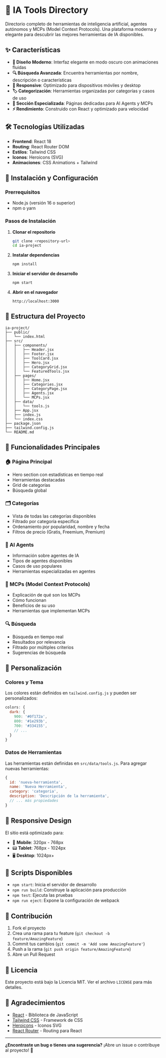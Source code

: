 # 🤖 IA Tools Directory

Directorio completo de herramientas de inteligencia artificial, agentes autónomos y MCPs (Model Context Protocols). Una plataforma moderna y elegante para descubrir las mejores herramientas de IA disponibles.

## ✨ Características

- **🎨 Diseño Moderno**: Interfaz elegante en modo oscuro con animaciones fluidas
- **🔍 Búsqueda Avanzada**: Encuentra herramientas por nombre, descripción o características
- **📱 Responsive**: Optimizado para dispositivos móviles y desktop
- **🏷️ Categorización**: Herramientas organizadas por categorías y casos de uso
- **🤖 Sección Especializada**: Páginas dedicadas para AI Agents y MCPs
- **⚡ Rendimiento**: Construido con React y optimizado para velocidad

## 🛠️ Tecnologías Utilizadas

- **Frontend**: React 18
- **Routing**: React Router DOM
- **Estilos**: Tailwind CSS
- **Iconos**: Heroicons (SVG)
- **Animaciones**: CSS Animations + Tailwind

## 🚀 Instalación y Configuración

### Prerrequisitos

- Node.js (versión 16 o superior)
- npm o yarn

### Pasos de Instalación

1. **Clonar el repositorio**
   ```bash
   git clone <repository-url>
   cd ia-project
   ```

2. **Instalar dependencias**
   ```bash
   npm install
   ```

3. **Iniciar el servidor de desarrollo**
   ```bash
   npm start
   ```

4. **Abrir en el navegador**
   ```
   http://localhost:3000
   ```

## 📁 Estructura del Proyecto

```
ia-project/
├── public/
│   └── index.html
├── src/
│   ├── components/
│   │   ├── Header.jsx
│   │   ├── Footer.jsx
│   │   ├── ToolCard.jsx
│   │   ├── Hero.jsx
│   │   ├── CategoryGrid.jsx
│   │   └── FeaturedTools.jsx
│   ├── pages/
│   │   ├── Home.jsx
│   │   ├── Categories.jsx
│   │   ├── CategoryPage.jsx
│   │   ├── Agents.jsx
│   │   └── MCPs.jsx
│   ├── data/
│   │   └── tools.js
│   ├── App.jsx
│   ├── index.js
│   └── index.css
├── package.json
├── tailwind.config.js
└── README.md
```

## 🎯 Funcionalidades Principales

### 🏠 Página Principal
- Hero section con estadísticas en tiempo real
- Herramientas destacadas
- Grid de categorías
- Búsqueda global

### 🗂️ Categorías
- Vista de todas las categorías disponibles
- Filtrado por categoría específica
- Ordenamiento por popularidad, nombre y fecha
- Filtros de precio (Gratis, Freemium, Premium)

### 🤖 AI Agents
- Información sobre agentes de IA
- Tipos de agentes disponibles
- Casos de uso populares
- Herramientas especializadas en agentes

### 🔗 MCPs (Model Context Protocols)
- Explicación de qué son los MCPs
- Cómo funcionan
- Beneficios de su uso
- Herramientas que implementan MCPs

### 🔍 Búsqueda
- Búsqueda en tiempo real
- Resultados por relevancia
- Filtrado por múltiples criterios
- Sugerencias de búsqueda

## 🎨 Personalización

### Colores y Tema
Los colores están definidos en `tailwind.config.js` y pueden ser personalizados:

```javascript
colors: {
  dark: {
    900: '#0f172a',
    800: '#1e293b',
    700: '#334155',
    // ...
  }
}
```

### Datos de Herramientas
Las herramientas están definidas en `src/data/tools.js`. Para agregar nuevas herramientas:

```javascript
{
  id: 'nueva-herramienta',
  name: 'Nueva Herramienta',
  category: 'categoria',
  description: 'Descripción de la herramienta',
  // ... más propiedades
}
```

## 📱 Responsive Design

El sitio está optimizado para:
- 📱 **Mobile**: 320px - 768px
- 📟 **Tablet**: 768px - 1024px
- 🖥️ **Desktop**: 1024px+

## 🚀 Scripts Disponibles

- `npm start`: Inicia el servidor de desarrollo
- `npm run build`: Construye la aplicación para producción
- `npm test`: Ejecuta las pruebas
- `npm run eject`: Expone la configuración de webpack

## 🤝 Contribución

1. Fork el proyecto
2. Crea una rama para tu feature (`git checkout -b feature/AmazingFeature`)
3. Commit tus cambios (`git commit -m 'Add some AmazingFeature'`)
4. Push a la rama (`git push origin feature/AmazingFeature`)
5. Abre un Pull Request

## 📄 Licencia

Este proyecto está bajo la Licencia MIT. Ver el archivo `LICENSE` para más detalles.

## 🙏 Agradecimientos

- [React](https://reactjs.org/) - Biblioteca de JavaScript
- [Tailwind CSS](https://tailwindcss.com/) - Framework de CSS
- [Heroicons](https://heroicons.com/) - Iconos SVG
- [React Router](https://reactrouter.com/) - Routing para React

---

**¿Encontraste un bug o tienes una sugerencia?** 
¡Abre un issue o contribuye al proyecto! 🚀